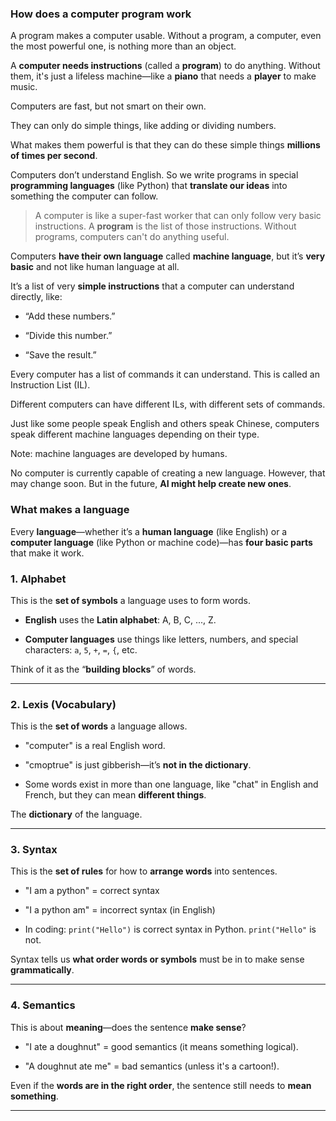 
### How does a computer program work

A program makes a computer usable. Without a program, a computer, even the most powerful one, is nothing more than an object.

A **computer needs instructions** (called a **program**) to do anything. Without them, it's just a lifeless machine—like a **piano** that needs a **player** to make music.

Computers are fast, but not smart on their own.

They can only do simple things, like adding or dividing numbers.

What makes them powerful is that they can do these simple things **millions of times per second**.

Computers don’t understand English. So we write programs in special **programming languages** (like Python) that **translate our ideas** into something the computer can follow.

> A computer is like a super-fast worker that can only follow very basic instructions. A **program** is the list of those instructions. Without programs, computers can't do anything useful.


Computers **have their own language** called **machine language**, but it’s **very basic** and not like human language at all.

It’s a list of very **simple instructions** that a computer can understand directly, like:

- “Add these numbers.”

- “Divide this number.”

- “Save the result.”

Every computer has a list of commands it can understand. This is called an Instruction List (IL).

Different computers can have different ILs, with different sets of commands.

Just like some people speak English and others speak Chinese, computers speak different machine languages depending on their type.

Note: machine languages are developed by humans.

No computer is currently capable of creating a new language. However, that may change soon. But in the future, **AI might help create new ones**.


### What makes a language

Every **language**—whether it’s a **human language** (like English) or a **computer language** (like Python or machine code)—has **four basic parts** that make it work.

### 1. Alphabet 

This is the **set of symbols** a language uses to form words.

- **English** uses the **Latin alphabet**: A, B, C, ..., Z.

- **Computer languages** use things like letters, numbers, and special characters: `a`, `5`, `+`, `=`, `{`, etc.

Think of it as the “**building blocks**” of words.

---

### 2. Lexis (Vocabulary) 

This is the **set of words** a language allows.

- "computer" is a real English word.

- "cmoptrue" is just gibberish—it’s **not in the dictionary**.

- Some words exist in more than one language, like "chat" in English and French, but they can mean **different things**.


The **dictionary** of the language.

---

### 3. Syntax 

This is the **set of rules** for how to **arrange words** into sentences.

- "I am a python" = correct syntax

- "I a python am" = incorrect syntax (in English)

- In coding: `print("Hello")` is correct syntax in Python. `print("Hello"` is not.


Syntax tells us **what order words or symbols** must be in to make sense **grammatically**.

---

### 4. Semantics 

This is about **meaning**—does the sentence **make sense**?

- "I ate a doughnut" = good semantics (it means something logical).

- "A doughnut ate me" = bad semantics (unless it's a cartoon!).


Even if the **words are in the right order**, the sentence still needs to **mean something**.

---

